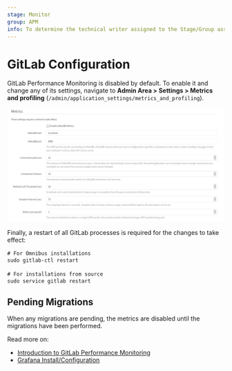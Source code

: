 ```yaml
---
stage: Monitor
group: APM
info: To determine the technical writer assigned to the Stage/Group associated with this page, see https://about.gitlab.com/handbook/engineering/ux/technical-writing/#designated-technical-writers
---
```


# GitLab Configuration

GitLab Performance Monitoring is disabled by default. To enable it and change any of its
settings, navigate to **Admin Area > Settings > Metrics and profiling**
(`/admin/application_settings/metrics_and_profiling`).

![GitLab Performance Monitoring Admin Settings](img/metrics_gitlab_configuration_settings.png)

Finally, a restart of all GitLab processes is required for the changes to take
effect:

```shell
# For Omnibus installations
sudo gitlab-ctl restart

# For installations from source
sudo service gitlab restart
```

## Pending Migrations

When any migrations are pending, the metrics are disabled until the migrations
have been performed.

Read more on:

- [Introduction to GitLab Performance Monitoring](index.md)
- [Grafana Install/Configuration](grafana_configuration.md)
